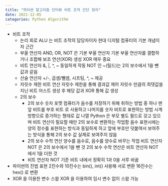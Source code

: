 ```yaml
---
title: "파이썬 알고리즘 인터뷰 비트 조작 간단 정리"
date: 2021-12-05
categories: Python Algorithm
---
```


- 비트 조작
  - 논리 회로
    ALU 는 비트 조작의 담당자이자 현대 디지털 컴퓨터의 기본 개념이자 근간
  - 부울 연산자
    AND, OR, NOT 은 기본 부울 연산자
    기본 부울 연산자를 결합하거나 조합해 보조 연산(XOR) 생성
    XOR 매우 중요
  - 비트 연산자
    &, |, ^, ~ 동일하게 작동
    NOT 인 ~(틸드)는 2의 보수에서 1을 뺀 값과 같음
  - 산술 연산자
    +/-, 곱셈/뺄셈, 시프팅, ^, ~ 제공
  - 자릿수 제한 비트 연산
    자릿수 제한을 통해 결과값 제어
    자릿수 만큼의 최댓값을 지닌 비트 마스트 생성 후 해당 값과 XOR 통해 값 생성
  - 2의 보수
    - 2의 보수 숫자 포맷
      컴퓨터가 음수를 저장하기 위해 취하는 방법 중 하나
      맨 앞 비트를 부호 비트 로 사용하고 나머지를 숫자 비트로 표현하는 방법
      시계 방향으로 증가하는 형태로 값 나열
      Python 은 부모 별도 필드로 갖고 있으며 비트 연산이 필요할 때만 2의 보수로 변환하는 작업함
      음수 표현시에는 양의 정수를 표현하는 방식과 동일하게 하고 앞에 부호만 덧붙여서 보여주는 방식을 통해 2의 보수 값 실제로 보여주지 않음
    - 2의 보수 수학 연산
      양수를 음수로, 음수를 양수로 바꾸는 작업
      비트 연산자 NOT 은 2의 보수에서 1을 뺀 것
      2의 보수 수학 연산은 비트 연산자 NOT 에서 1을 더한 것
    - 비트 연산자 NOT
      기준 비트 내에서 정확히 1과 0을 서루 바꿈
- 파이썬의 진법 표현
  2진수와 10진수는 bin(), int() 사용해 서로 변환
  16진수는 hex() 로 변환
- XOR 을 이용한 변수 스왑
  XOR 을 이용하여 임시 변수 없이 스왑 가능
